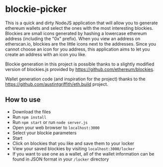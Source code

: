 # blockie-picker

This is a quick and dirty NodeJS application that will allow you to generate ethereum wallets and select the ones with the most interesting blockies. Blockies are small icons generated by hashing a lowercase ethereum address (including the "0x" prefix). When you view an address on etherscan.io, blockies are the little icons next to the addresses. Since you cannot choose an icon for you address, this application aims to let you create an address with an icon you like.

Blockie generation in this project is possible thanks to a slightly modified version of blockies.js provided by https://github.com/ethereum/blockies.

Wallet generation code (and inspiration for the project) thanks to the https://github.com/austintgriffith/eth.build project.

## How to use

- Download the files
- Run `npm install`
- Run `npm start` or run `node server.js`
- Open your web browser to `localhost:3000`
- Select your blockie parameters
- Start
- Click on blockies that you like and save them to your locker
- View your saved blockies by visiting `localhost:3000/locker`
- If you want to use one as a wallet, all of the wallet information can be found in JSON format in your `/locker` directory